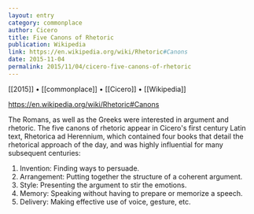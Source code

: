 ```yaml
---
layout: entry
category: commonplace
author: Cicero
title: Five Canons of Rhetoric
publication: Wikipedia
link: https://en.wikipedia.org/wiki/Rhetoric#Canons
date: 2015-11-04
permalink: 2015/11/04/cicero-five-canons-of-rhetoric
---
```


[[2015]] • [[commonplace]] • [[Cicero]] • [[Wikipedia]]

https://en.wikipedia.org/wiki/Rhetoric#Canons

The Romans, as well as the Greeks were interested in argument and rhetoric. The five canons of rhetoric appear in Cicero's first century Latin text, Rhetorica ad Herennium, which contained four books that detail the rhetorical approach of the day, and was highly influential for many subsequent centuries: 

1. Invention: Finding ways to persuade.
2. Arrangement: Putting together the structure of a coherent argument.
3. Style: Presenting the argument to stir the emotions.
4. Memory: Speaking without having to prepare or memorize a speech.
5. Delivery: Making effective use of voice, gesture, etc.
